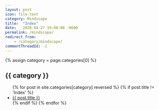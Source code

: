 ```yaml
---
layout: post
icon: file-text
category: Mindscape
title:  "Index"
date:   2020-04-27 19:00:00 -0600
permalink: /mindscape/
redirect_from:
    - /category/mindscape/
commentThreadId: -1
---
```


{% assign category = page.categories[0] %}

## {{ category }}

<ul>
    {% for post in site.categories[category] reversed %}
        {% if post.title != 'Index' %}
        <li><a href='{{ post.url }}'>{{ post.title }}</a></li>
        {% endif %}
    {% endfor %}
</ul>
